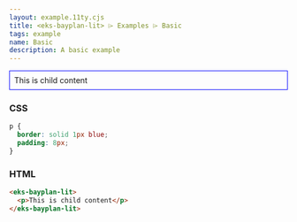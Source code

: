 ```yaml
---
layout: example.11ty.cjs
title: <eks-bayplan-lit> ⌲ Examples ⌲ Basic
tags: example
name: Basic
description: A basic example
---
```


<style>
  eks-bayplan-lit p {
    border: solid 1px blue;
    padding: 8px;
  }
</style>
<eks-bayplan-lit>
  <p>This is child content</p>
</eks-bayplan-lit>

<h3>CSS</h3>

```css
p {
  border: solid 1px blue;
  padding: 8px;
}
```

<h3>HTML</h3>

```html
<eks-bayplan-lit>
  <p>This is child content</p>
</eks-bayplan-lit>
```
